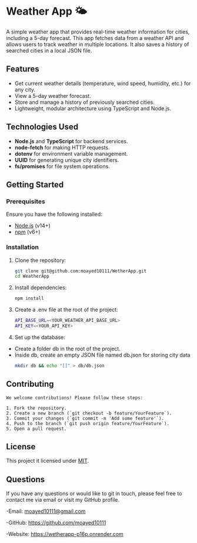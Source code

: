 # Weather App 🌤️

A simple weather app that provides real-time weather information for cities, including a 5-day forecast. This app fetches data from a weather API and allows users to track weather in multiple locations. It also saves a history of searched cities in a local JSON file.

## Features

- Get current weather details (temperature, wind speed, humidity, etc.) for any city.
- View a 5-day weather forecast.
- Store and manage a history of previously searched cities.
- Lightweight, modular architecture using TypeScript and Node.js.

## Technologies Used

- **Node.js** and **TypeScript** for backend services.
- **node-fetch** for making HTTP requests.
- **dotenv** for environment variable management.
- **UUID** for generating unique city identifiers.
- **fs/promises** for file system operations.

## Getting Started

### Prerequisites

Ensure you have the following installed:
- [Node.js](https://nodejs.org/en/download/) (v14+)
- [npm](https://www.npmjs.com/get-npm) (v6+)

### Installation

1. Clone the repository:
   ```bash
   git clone git@github.com:moayed10111/WetherApp.git
   cd WeatherApp

2. Install dependencies:
    ```bash
    npm install

3. Create a .env file at the root of the project:
    ```bash
    API_BASE_URL=<YOUR_WEATHER_API_BASE_URL>
    API_KEY=<YOUR_API_KEY>

4. Set up the database:
- Create a folder db in the root of the project.
- Inside db, create an empty JSON file named db.json for storing city data
    ```bash
    mkdir db && echo "[]" > db/db.json

## Contributing

    We welcome contributions! Please follow these steps:

    1. Fork the repository.
    2. Create a new branch (`git checkout -b feature/YourFeature`).
    3. Commit your changes (`git commit -m 'Add some feature'`).
    4. Push to the branch (`git push origin feature/YourFeature`).
    5. Open a pull request.


## License
  This project it licensed under [MIT](https://opensource.org/licenses/MIT).


## Questions
If you have any questions or would like to git in touch, please feel free to contact
me via email or visit my GitHub profile.

-Email: moayed10111@gmail.com

-GitHub: https://github.com/moayed10111

-Website: https://wetherapp-p16p.onrender.com